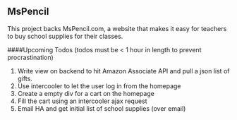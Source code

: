 ## MsPencil

This project backs MsPencil.com, a website that makes it easy for teachers to buy school supplies for their classes.

####Upcoming Todos 
(todos must be < 1 hour in length to prevent procrastination)

1. Write view on backend to hit Amazon Associate API and pull a json list of gifts.
2. Use intercooler to let the user log in from the homepage
3. Create a empty div for a cart on the homepage
4. Fill the cart using an intercooler ajax request
5. Email HA and get initial list of school supplies (over email)

